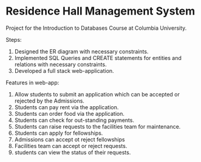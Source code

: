 # Residence Hall Management System

Project for the Introduction to Databases Course at Columbia University. 

Steps:
1. Designed the ER diagram with necessary constraints.
2. Implemented SQL Queries and CREATE statements for entities and relations with necessary constraints.
3. Developed a full stack web-application.

Features in web-app:
1. Allow students to submit an application which can be accepted or rejected by the Admissions.
2. Students can pay rent via the application.
3. Students can order food via the application.
4. Students can check for out-standing payments.
5. Students can raise requests to the facilities team for maintenance.
6. Students can apply for fellowships.
7. Admissions can accept ot reject fellowships
8. Facilities team can accept or reject requests.
9. students can view the status of their requests.

